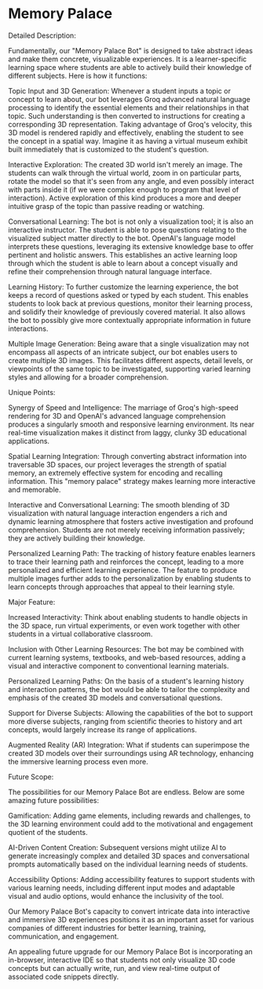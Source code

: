 # Memory Palace 

Detailed Description:

Fundamentally, our "Memory Palace Bot" is designed to take abstract ideas and make them concrete, visualizable experiences. It is a learner-specific learning space where students are able to actively build their knowledge of different subjects. Here is how it functions:

Topic Input and 3D Generation: Whenever a student inputs a topic or concept to learn about, our bot leverages Groq advanced natural language processing to identify the essential elements and their relationships in that topic. Such understanding is then converted to instructions for creating a corresponding 3D representation. Taking advantage of Groq's velocity, this 3D model is rendered rapidly and effectively, enabling the student to see the concept in a spatial way. Imagine it as having a virtual museum exhibit built immediately that is customized to the student's question.

Interactive Exploration: The created 3D world isn't merely an image. The students can walk through the virtual world, zoom in on particular parts, rotate the model so that it's seen from any angle, and even possibly interact with parts inside it (if we were complex enough to program that level of interaction). Active exploration of this kind produces a more and deeper intuitive grasp of the topic than passive reading or watching.

Conversational Learning: The bot is not only a visualization tool; it is also an interactive instructor. The student is able to pose questions relating to the visualized subject matter directly to the bot. OpenAI's language model interprets these questions, leveraging its extensive knowledge base to offer pertinent and holistic answers. This establishes an active learning loop through which the student is able to learn about a concept visually and refine their comprehension through natural language interface.

Learning History: To further customize the learning experience, the bot keeps a record of questions asked or typed by each student. This enables students to look back at previous questions, monitor their learning process, and solidify their knowledge of previously covered material. It also allows the bot to possibly give more contextually appropriate information in future interactions.

Multiple Image Generation: Being aware that a single visualization may not encompass all aspects of an intricate subject, our bot enables users to create multiple 3D images. This facilitates different aspects, detail levels, or viewpoints of the same topic to be investigated, supporting varied learning styles and allowing for a broader comprehension.

Unique Points:

Synergy of Speed and Intelligence: The marriage of Groq's high-speed rendering for 3D and OpenAI's advanced language comprehension produces a singularly smooth and responsive learning environment. Its near real-time visualization makes it distinct from laggy, clunky 3D educational applications.

Spatial Learning Integration: Through converting abstract information into traversable 3D spaces, our project leverages the strength of spatial memory, an extremely effective system for encoding and recalling information. This "memory palace" strategy makes learning more interactive and memorable.

Interactive and Conversational Learning: The smooth blending of 3D visualization with natural language interaction engenders a rich and dynamic learning atmosphere that fosters active investigation and profound comprehension. Students are not merely receiving information passively; they are actively building their knowledge.

Personalized Learning Path: The tracking of history feature enables learners to trace their learning path and reinforces the concept, leading to a more personalized and efficient learning experience. The feature to produce multiple images further adds to the personalization by enabling students to learn concepts through approaches that appeal to their learning style. 

Major Feature:

Increased Interactivity: Think about enabling students to handle objects in the 3D space, run virtual experiments, or even work together with other students in a virtual collaborative classroom.

Inclusion with Other Learning Resources: The bot may be combined with current learning systems, textbooks, and web-based resources, adding a visual and interactive component to conventional learning materials.

Personalized Learning Paths: On the basis of a student's learning history and interaction patterns, the bot would be able to tailor the complexity and emphasis of the created 3D models and conversational questions.

Support for Diverse Subjects: Allowing the capabilities of the bot to support more diverse subjects, ranging from scientific theories to history and art concepts, would largely increase its range of applications.

Augmented Reality (AR) Integration: What if students can superimpose the created 3D models over their surroundings using AR technology, enhancing the immersive learning process even more. 

Future Scope:

The possibilities for our Memory Palace Bot are endless. Below are some amazing future possibilities:

Gamification: Adding game elements, including rewards and challenges, to the 3D learning environment could add to the motivational and engagement quotient of the students.

AI-Driven Content Creation: Subsequent versions might utilize AI to generate increasingly complex and detailed 3D spaces and conversational prompts automatically based on the individual learning needs of students. 

Accessibility Options: Adding accessibility features to support students with various learning needs, including different input modes and adaptable visual and audio options, would enhance the inclusivity of the tool.

Our Memory Palace Bot's capacity to convert intricate data into interactive and immersive 3D experiences positions it as an important asset for various companies of different industries for better learning, training, communication, and engagement.

An appealing future upgrade for our Memory Palace Bot is incorporating an in-browser, interactive IDE so that students not only visualize 3D code concepts but can actually write, run, and view real-time output of associated code snippets directly.
